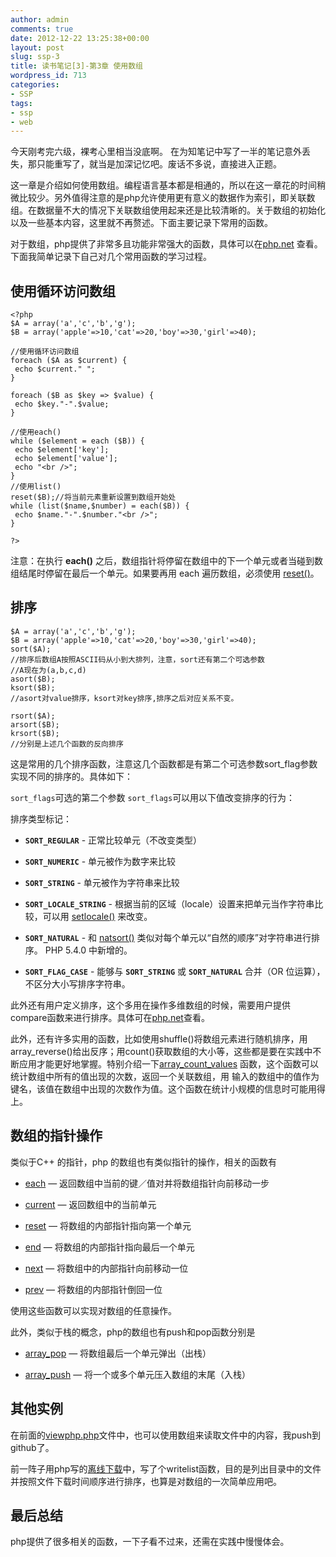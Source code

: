 ```yaml
---
author: admin
comments: true
date: 2012-12-22 13:25:38+00:00
layout: post
slug: ssp-3
title: 读书笔记[3]-第3章 使用数组
wordpress_id: 713
categories:
- SSP
tags:
- ssp
- web
---
```


今天刚考完六级，裸考心里相当没底啊。
在为知笔记中写了一半的笔记意外丢失，那只能重写了，就当是加深记忆吧。废话不多说，直接进入正题。

这一章是介绍如何使用数组。编程语言基本都是相通的，所以在这一章花的时间稍微比较少。另外值得注意的是php允许使用更有意义的数据作为索引，即关联数组。在数据量不大的情况下关联数组使用起来还是比较清晰的。关于数组的初始化以及一些基本内容，这里就不再赘述。下面主要记录下常用的函数。

对于数组，php提供了非常多且功能非常强大的函数，具体可以在[php.net](http://cn2.php.net/manual/zh/book.array.php) 查看。下面我简单记录下自己对几个常用函数的学习过程。




## 使用循环访问数组




	<?php
	$A = array('a','c','b','g');
	$B = array('apple'=>10,'cat'=>20,'boy'=>30,'girl'=>40);

	//使用循环访问数组
	foreach ($A as $current) {
	 echo $current." ";
	}

	foreach ($B as $key => $value) {
	 echo $key."-".$value;
	}

	//使用each()
	while ($element = each ($B)) {
	 echo $element['key'];
	 echo $element['value'];
	 echo "<br />";
	}
	//使用list()
	reset($B);//将当前元素重新设置到数组开始处
	while (list($name,$number) = each($B)) {
	 echo $name."-".$number."<br />";
	}

	?>



注意：在执行 **each()** 之后，数组指针将停留在数组中的下一个单元或者当碰到数组结尾时停留在最后一个单元。如果要再用 each 遍历数组，必须使用 [reset()](http://cn2.php.net/manual/zh/function.reset.php)。


## 排序



	$A = array('a','c','b','g');
	$B = array('apple'=>10,'cat'=>20,'boy'=>30,'girl'=>40);
	sort($A);
	//排序后数组A按照ASCII码从小到大排列，注意，sort还有第二个可选参数
	//A现在为(a,b,c,d)
	asort($B);
	ksort($B);
	//asort对value排序，ksort对key排序,排序之后对应关系不变。

	rsort($A);
	arsort($B);
	krsort($B);
	//分别是上述几个函数的反向排序


这是常用的几个排序函数，注意这几个函数都是有第二个可选参数sort_flag参数实现不同的排序的。具体如下：

`sort_flags`可选的第二个参数 `sort_flags`可以用以下值改变排序的行为：

排序类型标记：



	
  * **`SORT_REGULAR`** - 正常比较单元（不改变类型）

	
  * **`SORT_NUMERIC`** - 单元被作为数字来比较

	
  * **`SORT_STRING`** - 单元被作为字符串来比较

	
  * **`SORT_LOCALE_STRING`** - 根据当前的区域（locale）设置来把单元当作字符串比较，可以用 [setlocale()](http://cn2.php.net/manual/zh/function.setlocale.php) 来改变。

	
  * **`SORT_NATURAL`** - 和 [natsort()](http://cn2.php.net/manual/zh/function.natsort.php) 类似对每个单元以“自然的顺序”对字符串进行排序。 PHP 5.4.0 中新增的。

	
  * **`SORT_FLAG_CASE`** - 能够与 **`SORT_STRING`** 或 **`SORT_NATURAL`** 合并（OR 位运算），不区分大小写排序字符串。


此外还有用户定义排序，这个多用在操作多维数组的时候，需要用户提供compare函数来进行排序。具体可在[php.net](http://cn2.php.net/manual/zh/function.usort.php)查看。

此外，还有许多实用的函数，比如使用shuffle()将数组元素进行随机排序，用array_reverse()给出反序；用count()获取数组的大小等，这些都是要在实践中不断应用才能更好地掌握。特别介绍一下[array_count_values](http://cn2.php.net/manual/zh/function.array-count-values.php) 函数，这个函数可以统计数组中所有的值出现的次数，返回一个关联数组，用 输入的数组中的值作为键名，该值在数组中出现的次数作为值。这个函数在统计小规模的信息时可能用得上。


## 数组的指针操作


类似于C++ 的指针，php 的数组也有类似指针的操作，相关的函数有



	
  * [each](http://cn2.php.net/manual/zh/function.each.php) — 返回数组中当前的键／值对并将数组指针向前移动一步

	
  * [current](http://cn2.php.net/manual/zh/function.current.php) — 返回数组中的当前单元

	
  * [reset](http://cn2.php.net/manual/zh/function.reset.php) — 将数组的内部指针指向第一个单元

	
  * [end](http://cn2.php.net/manual/zh/function.end.php) — 将数组的内部指针指向最后一个单元

	
  * [next](http://cn2.php.net/manual/zh/function.next.php) — 将数组中的内部指针向前移动一位

	
  * [prev](http://cn2.php.net/manual/zh/function.prev.php) — 将数组的内部指针倒回一位


使用这些函数可以实现对数组的任意操作。

此外，类似于栈的概念，php的数组也有push和pop函数分别是

	
  * [array_pop](http://cn2.php.net/manual/zh/function.array-pop.php) — 将数组最后一个单元弹出（出栈）

	
  * [array_push](http://cn2.php.net/manual/zh/function.array-push.php) — 将一个或多个单元压入数组的末尾（入栈）




## 其他实例


在前面的[viewphp.php](https://github.com/gracece/php-mysql-code/blob/fc3412110454c2e204b0e70a5468569277866437/vieworders.php)文件中，也可以使用数组来读取文件中的内容，我push到github了。

前一阵子用php写的[离线下载](https://github.com/gracece/offline-download/blob/master/index.php)中，写了个writelist函数，目的是列出目录中的文件并按照文件下载时间顺序进行排序，也算是对数组的一次简单应用吧。


## 最后总结


php提供了很多相关的函数，一下子看不过来，还需在实践中慢慢体会。
